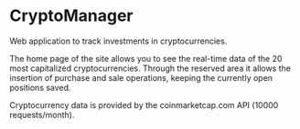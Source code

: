 # CryptoManager
Web application to track investments in cryptocurrencies.

The home page of the site allows you to see the real-time data of the 20 most capitalized cryptocurrencies. 
Through the reserved area it allows the insertion of purchase and sale operations, keeping the currently open positions saved.

Cryptocurrency data is provided by the coinmarketcap.com API (10000 requests/month).
